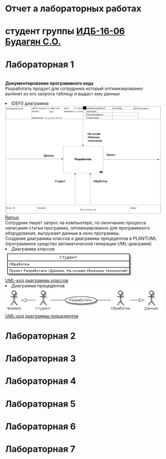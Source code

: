 # Отчет а лабораторных работах
# студент группы [ИДБ-16-06](https://github.com/stankin/design-1/wiki/list-idb-16-06) [Будагян С.О.](https://github.com/sofiya1661/sofiya1661.github.io)
# Лабораторная 1
<br> **Документирование программного кода**
<br>  Разработать продукт для сотрудника который оптимизированно вытянет из его запроса таблицу и выдаст ему данные
<br> <li> IDEF0 диаграмма
<br> ![Ramus](https://github.com/sofiya1661/sofiya1661.github.io/blob/master/model.png)
<br> [Ramus](https://github.com/sofiya1661/sofiya1661.github.io/blob/master/sixq%20(1).rsf)
<br> Сотрудник пишет запрос на компьютере, по окончанию процесса написания статьи программа, оптимизированно для программного оборудования, выгружает данные в окно программы.
<br> Создание диаграммы классов и диаграммы прецедентов в PLANTUML (программное средство автоматической генерации UML-диаграмм)
<br> <li> Диаграмма классов
<br> ![none](https://github.com/sofiya1661/sofiya1661.github.io/blob/master/PlantumClass.png)
<br> [UML-код диаграммы классов](https://github.com/sofiya1661/sofiya1661.github.io/blob/master/PlantumClassCode.txt)
<br> <li> Диаграмма прецедентов
<br> ![none](https://github.com/sofiya1661/sofiya1661.github.io/blob/master/PlantumPrec.png)
<br> [UML-код диаграммы прецедентов](https://github.com/sofiya1661/sofiya1661.github.io/blob/master/PlantumPrecCode.txt)
# Лабораторная 2
# Лабораторная 3
# Лабораторная 4
# Лабораторная 5
# Лабораторная 6
# Лабораторная 7
